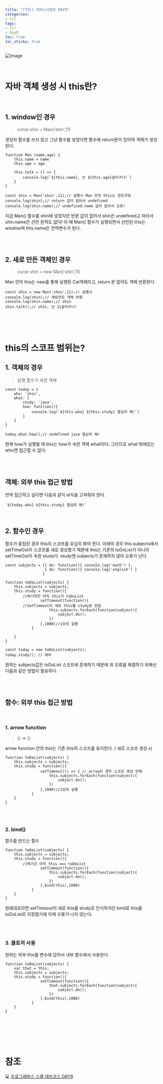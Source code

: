 ```yaml
---
title: "[TIL] 자바스크립트 DAY9"
categories:
- til
tags:
- til
- day9
toc: true
toc_sticky: true
---
```



![image](https://user-images.githubusercontent.com/79133602/161557696-fe3b688d-f6d2-4073-a18f-8d57377acaa7.png)

<br/>

# 자바 객체 생성 시 this란? 

<br/>

## 1. window인 경우

> const shin = Man('shin',11)

생성자 함수를 쓰지 않고 그냥 함수를 넣었다면 함수에 return문이 있어야 객체가 생성된다. 

```
function Man (name,age) {
    this.name = name
    this.age = age

    this.talk = () => {
        console.log(`${this.name}, 넌 ${this.age}살이구나!`)
    }
}

const shin = Man('shin',11);// 실행시 Man 안의 this는 윈도우임
console.log(shin);// return 값이 없어서 undefined
console.log(shin.name);// undefined.name 값이 없어서 오류!
```

지금 Man() 함수를 shin에 넣었지만 반환 값이 없어서 shin은 undefined고 따라서 shin.name은 선언 된적도 없다! 
이 때 Man() 함수가 실행되면서 선언된 this는 window며 this.name은 전역변수가 된다. 

<br/><br/>

## 2. 새로 만든 객체인 경우

> const shin = new Man('shin',11)

 Man 안의 this는 new를 통해 실행된 Cat객체이고, return 문 없어도 객체 반환한다.

```
const shin = new Man('shin',11);// 실행시
console.log(shin);// 새로만든 객체 반환
console.log(shin.name);// shin
shin.talk();// shin, 넌 11살이구나!
```


<br/>
<br/>
<br/>

# this의 스코프 범위는?

## 1. 객체의 경우

> 실행 함수가 속한 객체

```
const today = {
    who: 'shin',
    what: {
        study: 'java',
        how: function(){
            console.log(`${this.who} ${this.study} 열심히 해!`)
        }
    }
}

today.what.how();// undefined java 열심히 해!
```
현재 how가 실행될 때 this는 how가 속한 객체 what이다. 그러므로 what 밖에있는 who엔 접근할 수 없다.

<br/><br/>

## 객체: 외부 this 접근 방법

만약 접근하고 싶다면 다음과 같이 el식을 고쳐줘야 한다.

```
`${today.who} ${this.study} 열심히 해!`
```

<br/>

## 2. 함수인 경우

함수가 중첩된 경우 this의 스코프를 유심히 봐야 한다. 아래의 경우 this.subjects에서 setTimeOut이 스코프를 새로 생성했기 때문에  this는 기존의 toDoList가 아니라 setTimeOut이 속한 study다.
study엔 subjects가 존재하지 않아 오류가 난다. 

```
const subjects = [{ do: function(){ console.log('math') },
                  { do: function(){ console.log('english') }
                 ]

function toDoList(subjects) {
    this.subjects = subjects;
    this.study = function(){
        //여기까진 아직 this가 toDoList
                setTimeout(function(){
        //setTimeout이 새로 this를 study로 만듬
                    this.subjects.forEach(function(subject){    
                        subject.do();
                    })
                },1000)//1초뒤 실행
            }
        
    }
}

const today = new toDoList(subjects);
today.study(); // 에러 
```

원하는 subjects값은 toDoList 스코프에 존재하기 때문에 위 오류를 해결하기 위해선 다음과 같은 방법이 필요하다. 

<br/><br/>

## 함수: 외부 this 접근 방법

<br/>

### 1. arrow function 

> () => {}

arrow function 안의 this는 기존 this의 스코프를 유지한다. ( 새로 스코프 생성 x)

```
function toDoList(subjects) {
    this.subjects = subjects;
    this.study = function(){
                setTimeout(() => { // arrow인 경우 스코프 생성 안해
                    this.subjects.forEach(function(subject){    
                        subject.do();
                    })
                },1000)//1초뒤 실행
            }
    }
}
```

<br/><br/>

### 2. bind()

함수를 만드는 함수

```
function toDoList(subjects) {
    this.subjects = subjects;
    this.study = function(){
        //여기선 아직 this === toDoList
                setTimeout(function(){
                    this.subjects.forEach(function(subject){    
                        subject.do();
                    })
                }.bind(this),1000)
            }
    }
}
```

원래대로라면 setTimeout이 새로 this를 study로 인식하지만 bind로 this를 toDoList로 지정했기에 이제 오류가 나지 않는다.

<br/><br/>

### 3. 클로저 사용

원하는 외부 this를 변수에 담아서 내부 함수에서 사용한다.

```
function toDoList(subjects) {
    var that = this;
    this.subjects = subjects;
    this.study = function(){
                setTimeout(function(){
                    that.subjects.forEach(function(subject){    
                        subject.do();
                    })
                }.bind(this),1000)
            }
    }
}
```


<br/><br/>

<br/><br/>




# 참조 


💻 [프로그래머스 스쿨 데브코스 DAY9](https://school.programmers.co.kr/tryouts/38311/challenges)